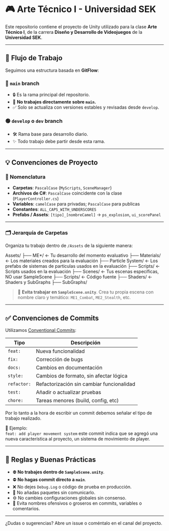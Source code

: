 # 🎮 Arte Técnico I - Universidad SEK

Este repositorio contiene el proyecto de Unity utilizado para la clase **Arte Técnico I**, de la carrera **Diseño y Desarrollo de Videojuegos** de la **Universidad SEK**.

---

## 🚀 Flujo de Trabajo

Seguimos una estructura basada en **GitFlow**:

### 🔵 `main` branch

- 🔒 Es la rama principal del repositorio.
- 🚫 **No trabajes directamente sobre `main`.**
- ✅ Solo se actualiza con versiones estables y revisadas desde `develop`.

### 🟢 `develop` o `dev` branch

- 🛠️ Rama base para desarrollo diario.
- ✨ Todo trabajo debe partir desde esta rama.

---

## 💡 Convenciones de Proyecto

### 🧠 Nomenclatura

- **Carpetas**: `PascalCase` (`MyScripts`, `SceneManager`)
- **Archivos de C#**: `PascalCase` coincidente con la clase (`PlayerController.cs`)
- **Variables**: `camelCase` para privadas; `PascalCase` para publicas
- **Constantes**: `ALL_CAPS_WITH_UNDERSCORES`
- **Prefabs / Assets**: `[tipo]_[nombreCamel]` → `ps_explosion`, `ui_scorePanel`

---

### 🗂️ Jerarquía de Carpetas

Organiza tu trabajo dentro de `/Assets` de la siguiente manera:

Assets/
├── ME\*/ ← Tu desarrollo del momento evaluativo
├── Materials/ ← Los materiales creados para la evaluación
├── Particle System/ ← Los prefabs de sistemas de particulas usados en la evaluación
├── Scripts/ ← Scripts usados en la evaluación
├── Scenes/ ← Tus escenas específicas, NO usar SampleScene
├── Scripts/ ← Código fuente
├── Shaders/ ← Shaders y SubGraphs
├── SubGraphs/

> 📛 **Evita trabajar en `SampleScene.unity`**. Crea tu propia escena con nombre claro y temático: `ME1_Combat`, `ME2_Stealth`, etc.

---

## ✅ Convenciones de Commits

Utilizamos [Conventional Commits](https://www.conventionalcommits.org):

| Tipo        | Descripción                               |
| ----------- | ----------------------------------------- |
| `feat:`     | Nueva funcionalidad                       |
| `fix:`      | Corrección de bugs                        |
| `docs:`     | Cambios en documentación                  |
| `style:`    | Cambios de formato, sin afectar lógica    |
| `refactor:` | Refactorización sin cambiar funcionalidad |
| `test:`     | Añadir o actualizar pruebas               |
| `chore:`    | Tareas menores (build, config, etc)       |

Por lo tanto a la hora de escribir un commit debemos señalar el tipo de trabajo realizado.

📝 Ejemplo:  
`feat: add player movement system` este commit indica que se agregó una nueva característica al proyecto, un sistema de movimiento de player.

---

## 🚫 Reglas y Buenas Prácticas

- ⛔ **No trabajes dentro de `SampleScene.unity`**.
- ⛔ **No hagas commit directo a `main`**.
- ❌ No dejes `Debug.Log` o código de prueba en producción.
- 🔌 No añadas paquetes sin comunicarlo.
- ⚙️ No cambies configuraciones globales sin consenso.
- 🧼 Evita nombres ofensivos o groseros en commits, variables o comentarios.

---

¿Dudas o sugerencias? Abre un issue o coméntalo en el canal del proyecto.
